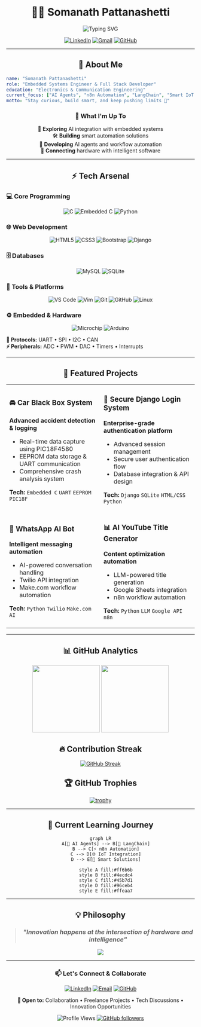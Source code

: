 <div align="center">

# 👨‍💻 Somanath Pattanashetti

<img src="https://readme-typing-svg.herokuapp.com?font=Fira+Code&size=22&duration=3000&pause=1000&color=00D9FF&center=true&vCenter=true&width=600&lines=Embedded+Systems+Engineer+%F0%9F%94%A7;Full+Stack+Developer+%F0%9F%92%BB;AI+%2B+Hardware+Enthusiast+%F0%9F%A4%96;Building+Smart+Solutions+%E2%9A%A1" alt="Typing SVG" />

<br/>

[![LinkedIn](https://img.shields.io/badge/LinkedIn-0077B5?style=for-the-badge&logo=linkedin&logoColor=white)](https://www.linkedin.com/in/somanath-pattanashetti/)
[![Gmail](https://img.shields.io/badge/Gmail-D14836?style=for-the-badge&logo=gmail&logoColor=white)](mailto:somanath.dev@gmail.com)
[![GitHub](https://img.shields.io/badge/GitHub-100000?style=for-the-badge&logo=github&logoColor=white)](https://github.com/somanathp18)

</div>

---

<div align="center">

## 🌟 About Me

</div>

```yaml
name: "Somanath Pattanashetti"
role: "Embedded Systems Engineer & Full Stack Developer"
education: "Electronics & Communication Engineering"
current_focus: ["AI Agents", "n8n Automation", "LangChain", "Smart IoT Solutions"]
motto: "Stay curious, build smart, and keep pushing limits 🚀"
```

<div align="center">

### 🎯 What I'm Up To

🔬 **Exploring** AI integration with embedded systems  
🛠️ **Building** smart automation solutions  
🤖 **Developing** AI agents and workflow automation  
📡 **Connecting** hardware with intelligent software  

</div>

---

<div align="center">

## ⚡ Tech Arsenal

</div>

### 💻 **Core Programming**
<div align="center">

![C](https://img.shields.io/badge/C-00599C?style=for-the-badge&logo=c&logoColor=white)
![Embedded C](https://img.shields.io/badge/Embedded_C-FF6B35?style=for-the-badge&logo=c&logoColor=white)
![Python](https://img.shields.io/badge/Python-3776AB?style=for-the-badge&logo=python&logoColor=white)

</div>

### 🌐 **Web Development**
<div align="center">

![HTML5](https://img.shields.io/badge/HTML5-E34F26?style=for-the-badge&logo=html5&logoColor=white)
![CSS3](https://img.shields.io/badge/CSS3-1572B6?style=for-the-badge&logo=css3&logoColor=white)
![Bootstrap](https://img.shields.io/badge/Bootstrap-563D7C?style=for-the-badge&logo=bootstrap&logoColor=white)
![Django](https://img.shields.io/badge/Django-092E20?style=for-the-badge&logo=django&logoColor=white)

</div>

### 🗄️ **Databases**
<div align="center">

![MySQL](https://img.shields.io/badge/MySQL-00000F?style=for-the-badge&logo=mysql&logoColor=white)
![SQLite](https://img.shields.io/badge/SQLite-07405E?style=for-the-badge&logo=sqlite&logoColor=white)

</div>

### 🔧 **Tools & Platforms**
<div align="center">

![VS Code](https://img.shields.io/badge/VS_Code-007ACC?style=for-the-badge&logo=visual-studio-code&logoColor=white)
![Vim](https://img.shields.io/badge/VIM-11AB00?style=for-the-badge&logo=vim&logoColor=white)
![Git](https://img.shields.io/badge/Git-F05032?style=for-the-badge&logo=git&logoColor=white)
![GitHub](https://img.shields.io/badge/GitHub-100000?style=for-the-badge&logo=github&logoColor=white)
![Linux](https://img.shields.io/badge/Linux-FCC624?style=for-the-badge&logo=linux&logoColor=black)

</div>

### ⚙️ **Embedded & Hardware**
<div align="center">

![Microchip](https://img.shields.io/badge/PIC18F4580-FF0000?style=for-the-badge&logo=microchip&logoColor=white)
![Arduino](https://img.shields.io/badge/Arduino-00979D?style=for-the-badge&logo=arduino&logoColor=white)

</div>

**🔌 Protocols:** UART • SPI • I2C • CAN  
**⚡ Peripherals:** ADC • PWM • DAC • Timers • Interrupts

---

<div align="center">

## 🚀 Featured Projects

</div>

<table align="center">
<tr>
<td width="50%">

### 🚘 **Car Black Box System**
**Advanced accident detection & logging**
- Real-time data capture using PIC18F4580
- EEPROM data storage & UART communication
- Comprehensive crash analysis system

**Tech:** `Embedded C` `UART` `EEPROM` `PIC18F`

</td>
<td width="50%">

### 🔐 **Secure Django Login System**
**Enterprise-grade authentication platform**
- Advanced session management
- Secure user authentication flow
- Database integration & API design

**Tech:** `Django` `SQLite` `HTML/CSS` `Python`

</td>
</tr>
<tr>
<td width="50%">

### 🤖 **WhatsApp AI Bot**
**Intelligent messaging automation**
- AI-powered conversation handling
- Twilio API integration
- Make.com workflow automation

**Tech:** `Python` `Twilio` `Make.com` `AI`

</td>
<td width="50%">

### 📊 **AI YouTube Title Generator**
**Content optimization automation**
- LLM-powered title generation
- Google Sheets integration
- n8n workflow automation

**Tech:** `Python` `LLM` `Google API` `n8n`

</td>
</tr>
</table>

---

<div align="center">

## 📊 GitHub Analytics

<img height="180em" src="https://github-readme-stats.vercel.app/api?username=somanathp18&show_icons=true&theme=tokyonight&include_all_commits=true&count_private=true"/>
<img height="180em" src="https://github-readme-stats.vercel.app/api/top-langs/?username=somanathp18&layout=compact&langs_count=8&theme=tokyonight"/>

</div>

<div align="center">

## 🔥 Contribution Streak

[![GitHub Streak](https://streak-stats.demolab.com/?user=somanathp18&theme=tokyonight)](https://git.io/streak-stats)

## 🏆 GitHub Trophies

[![trophy](https://github-profile-trophy.vercel.app/?username=somanathp18&theme=tokyonight&row=1&column=7)](https://github.com/ryo-ma/github-profile-trophy)

</div>

---

<div align="center">

## 🌈 Current Learning Journey

```mermaid
graph LR
    A[🤖 AI Agents] --> B[🔗 LangChain]
    B --> C[⚡ n8n Automation]
    C --> D[🌐 IoT Integration]
    D --> E[🚀 Smart Solutions]
    
    style A fill:#ff6b6b
    style B fill:#4ecdc4
    style C fill:#45b7d1
    style D fill:#96ceb4
    style E fill:#ffeaa7
```

</div>

---

<div align="center">

## 💡 Philosophy

> ### *"Innovation happens at the intersection of hardware and intelligence"*

<img src="https://capsule-render.vercel.app/api?type=waving&color=gradient&height=100&section=footer&text=🚀%20Let's%20Build%20Something%20Amazing%20Together%20🚀&fontSize=16&fontColor=fff&animation=twinkling&fontAlignY=65"/>

</div>

---

<div align="center">

### 📫 **Let's Connect & Collaborate**

[![LinkedIn](https://img.shields.io/badge/LinkedIn-Connect-0077B5?style=for-the-badge&logo=linkedin&logoColor=white&labelColor=0077B5)](https://www.linkedin.com/in/somanath-pattanashetti/)
[![Email](https://img.shields.io/badge/Email-Contact-D14836?style=for-the-badge&logo=gmail&logoColor=white&labelColor=D14836)](mailto:somanath.dev@gmail.com)
[![GitHub](https://img.shields.io/badge/GitHub-Follow-181717?style=for-the-badge&logo=github&logoColor=white&labelColor=181717)](https://github.com/somanathp18)

**💬 Open to:** Collaboration • Freelance Projects • Tech Discussions • Innovation Opportunities

</div>

<div align="center">

![Profile Views](https://komarev.com/ghpvc/?username=somanathp18&label=Profile%20views&color=0e75b6&style=flat)
[![GitHub followers](https://img.shields.io/github/followers/somanathp18?label=Follow&style=social)](https://github.com/somanathp18)

</div>

